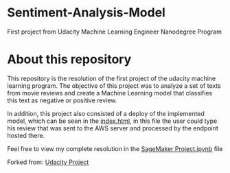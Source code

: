# Sentiment-Analysis-Model
First project from Udacity Machine Learning Engineer Nanodegree Program

# About this repository
This repository is the resolution of the first project of the udacity machine learning program. The objective of this project was to analyze a set of texts from movie reviews and create a Machine Learning model that classifies this text as negative or positive review.

In addition, this project also consisted of a deploy of the implemented model, which can be seen in the [index.html](https://github.com/LMicol/Sentiment-Analysis-Model/blob/master/index.html), in this file the user could type his review that was sent to the AWS server and processed by the endpoint hosted there.

Feel free to view my complete resolution in the [SageMaker Project.ipynb](https://github.com/LMicol/Sentiment-Analysis-Model/blob/master/SageMaker%20Project.ipynb) file

Forked from: [Udacity Project](https://github.com/udacity/sagemaker-deployment/tree/master/Project)
